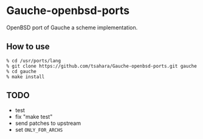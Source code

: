 Gauche-openbsd-ports
====================

OpenBSD port of Gauche a scheme implementation.

## How to use
```
% cd /usr/ports/lang
% git clone https://github.com/tsahara/Gauche-openbsd-ports.git gauche
% cd gauche
% make install
```


## TODO
- test
- fix "make test"
- send patches to upstream
- set `ONLY_FOR_ARCHS`
